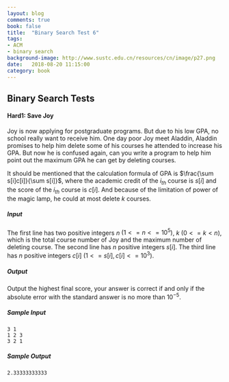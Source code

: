 ```yaml
---
layout: blog
comments: true
book: false
title:  "Binary Search Test 6"
tags:
- ACM
- binary search
background-image: http://www.sustc.edu.cn/resources/cn/image/p27.png
date:   2018-08-20 11:15:00
category: book
---
```


## Binary Search Tests

#### Hard1:  Save Joy

Joy is now applying for postgraduate programs. But due to his low GPA, no school really want to receive him. One day poor Joy meet Aladdin, Aladdin promises to help him delete some of his courses he attended to increase his GPA. But now he is confused again, can you write a program to help him point out the maximum GPA he can get by deleting courses.

It should be mentioned that the calculation formula of GPA is $\frac{\sum s[i]c[i]}{\sum s[i]}$, where the academic credit of the $i_{th}$ course is $s[i]$ and the score of the $i_{th}$ course is $c[i]$. And because of the limitation of power of the magic lamp, he could at most delete $k$ courses.

##### Input

The first line has two positive integers $n$ $(1<=n<=10^5)$, $k$ $(0<=k<n)$, which is the total course number of Joy and the maximum number of deleting course. The second line has $n$ positive integers $s[i]$. The third line has $n$ positive integers $c[i]$ $(1<=s[i], c[i]<=10^3)$.

##### Output

Output the highest final score, your answer is correct if and only if the absolute
error with the standard answer is no more than $10^{-5}$.

##### Sample Input

```
3 1
1 2 3
3 2 1
```

##### Sample Output

```
2.33333333333
```


